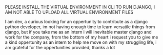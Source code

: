 PLEASE INSTALL THE VIRTUAL ENVIRONMENT IN CLI TO RUN DJANGO, I AM NOT ABLE TO UPLOAD ALL VIRTUAL ENVIRONMENT FILES


I am dev, a curious looking for an oppertunity to contribute as a django python developer, im not having enough time to learn versatile things from django, 
but if you take me as an intern i will inevitable master django and work for the company, from the bottom of my heart i request you to give me a kind 
oppertunity as an intern to help me move on with my struggling life, i am grateful for the oppertunities provided, thanks a lot
